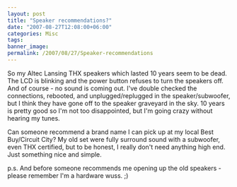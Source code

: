 ```yaml
---
layout: post
title: "Speaker recommendations?"
date: "2007-08-27T12:08:00+06:00"
categories: Misc 
tags: 
banner_image: 
permalink: /2007/08/27/Speaker-recommendations
---
```


So my Altec Lansing THX speakers which lasted 10 years seem to be dead. The LCD is blinking and the power button refuses to turn the speakers off. And of course - no sound is coming out. I've double checked the connections, rebooted, and unplugged/replugged in the speaker/subwoofer, but I think they have gone off to the speaker graveyard in the sky. 10 years is pretty good so I'm not too disappointed, but I'm going crazy without hearing my tunes. 

Can someone recommend a brand name I can pick up at my local Best Buy/Circuit City? My old set were fully surround sound with a subwoofer, even THX certified, but to be honest, I really don't need anything high end. Just something nice and simple. 

p.s. And before someone recommends me opening up the old speakers - please remember I'm a hardware wuss. ;)